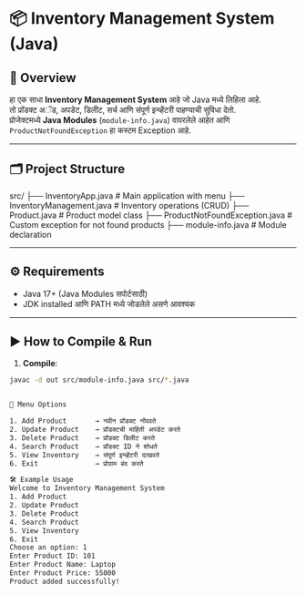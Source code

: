 # 📦 Inventory Management System (Java)

## 📌 Overview
हा एक साधा **Inventory Management System** आहे जो Java मध्ये लिहिला आहे.  
तो प्रॉडक्ट अॅड, अपडेट, डिलीट, सर्च आणि संपूर्ण इन्व्हेंटरी पाहण्याची सुविधा देतो.  
प्रोजेक्टमध्ये **Java Modules** (`module-info.java`) वापरलेले आहेत आणि `ProductNotFoundException` हा कस्टम Exception आहे.

---

## 🗂 Project Structure
src/
├── InventoryApp.java # Main application with menu
├── InventoryManagement.java # Inventory operations (CRUD)
├── Product.java # Product model class
├── ProductNotFoundException.java # Custom exception for not found products
├── module-info.java # Module declaration


---

## ⚙️ Requirements
- Java 17+ (Java Modules सपोर्टसाठी)  
- JDK installed आणि PATH मध्ये जोडलेले असणे आवश्यक

---

## ▶️ How to Compile & Run

1. **Compile**:
```bash
javac -d out src/module-info.java src/*.java


📖 Menu Options

1. Add Product       → नवीन प्रॉडक्ट नोंदवते
2. Update Product    → प्रॉडक्टची माहिती अपडेट करते
3. Delete Product    → प्रॉडक्ट डिलीट करते
4. Search Product    → प्रॉडक्ट ID ने शोधते
5. View Inventory    → संपूर्ण इन्व्हेंटरी दाखवते
6. Exit              → प्रोग्राम बंद करते

🛠 Example Usage
Welcome to Inventory Management System
1. Add Product
2. Update Product
3. Delete Product
4. Search Product
5. View Inventory
6. Exit
Choose an option: 1
Enter Product ID: 101
Enter Product Name: Laptop
Enter Product Price: 55000
Product added successfully!

